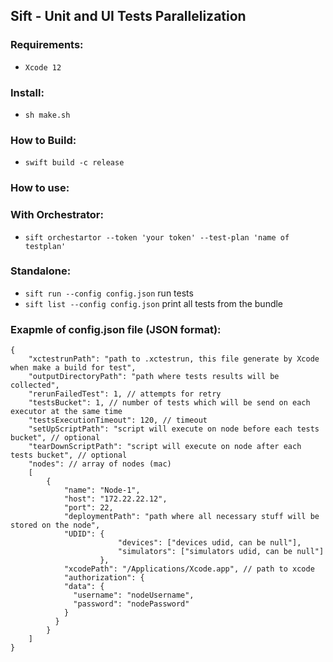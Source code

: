 
## Sift - Unit and UI Tests Parallelization

### Requirements:
 - `Xcode 12`

### Install:
- `sh make.sh`

### How to Build:
- `swift build -c release`

### How to use:

### With Orchestrator:
- `sift orchestartor --token 'your token' --test-plan 'name of testplan'`

### Standalone:
- `sift run --config config.json` run tests
- `sift list --config config.json` print all tests from the bundle

### Exapmle of **config.json** file (JSON format):

```
{
    "xctestrunPath": "path to .xctestrun, this file generate by Xcode when make a build for test",
    "outputDirectoryPath": "path where tests results will be collected",
    "rerunFailedTest": 1, // attempts for retry
    "testsBucket": 1, // number of tests which will be send on each executor at the same time
    "testsExecutionTimeout": 120, // timeout
    "setUpScriptPath": "script will execute on node before each tests bucket", // optional
    "tearDownScriptPath": "script will execute on node after each tests bucket", // optional
    "nodes": // array of nodes (mac)
    [
        {
            "name": "Node-1",
            "host": "172.22.22.12",
            "port": 22,
            "deploymentPath": "path where all necessary stuff will be stored on the node",
            "UDID": {
                        "devices": ["devices udid, can be null"],
                        "simulators": ["simulators udid, can be null"]
                    },
            "xcodePath": "/Applications/Xcode.app", // path to xcode
            "authorization": {
            "data": {
              "username": "nodeUsername",
              "password": "nodePassword"
            }
          }
        }
    ]
}
```
